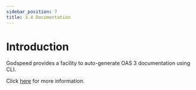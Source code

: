 ```yaml
---
sidebar_position: 7
title: 3.4 Documentation
---
```


# Introduction
Godspeed provides a facility to auto-generate OAS 3 documentation using CLI.  

Click [here](../introduction-cli.md/#gen-apidocs) for more information.
